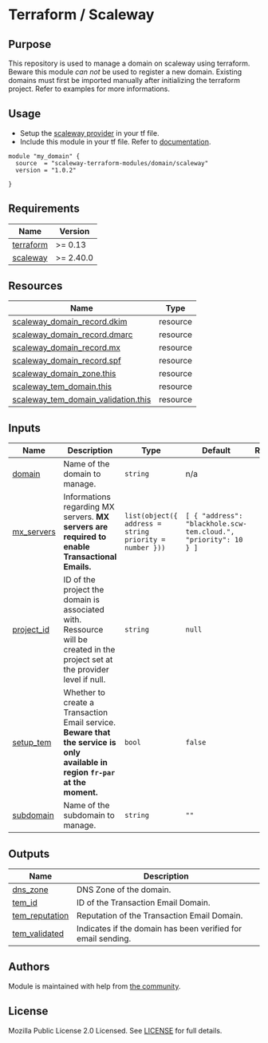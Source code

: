 # Terraform / Scaleway

## Purpose

This repository is used to manage a domain on scaleway using terraform.
Beware this module *can not* be used to register a new domain. Existing domains must first be imported manually after initializing the terraform project. Refer to examples for more informations.

## Usage

- Setup the [scaleway provider](https://www.terraform.io/docs/providers/scaleway/index.html) in your tf file.
- Include this module in your tf file. Refer to [documentation](https://www.terraform.io/docs/modules/sources.html#generic-git-repository).

```hcl
module "my_domain" {
  source  = "scaleway-terraform-modules/domain/scaleway"
  version = "1.0.2"

}
```

<!-- BEGIN_TF_DOCS -->
## Requirements

| Name | Version |
|------|---------|
| <a name="requirement_terraform"></a> [terraform](#requirement_terraform) | >= 0.13 |
| <a name="requirement_scaleway"></a> [scaleway](#requirement_scaleway) | >= 2.40.0 |

## Resources

| Name | Type |
|------|------|
| [scaleway_domain_record.dkim](https://registry.terraform.io/providers/scaleway/scaleway/latest/docs/resources/domain_record) | resource |
| [scaleway_domain_record.dmarc](https://registry.terraform.io/providers/scaleway/scaleway/latest/docs/resources/domain_record) | resource |
| [scaleway_domain_record.mx](https://registry.terraform.io/providers/scaleway/scaleway/latest/docs/resources/domain_record) | resource |
| [scaleway_domain_record.spf](https://registry.terraform.io/providers/scaleway/scaleway/latest/docs/resources/domain_record) | resource |
| [scaleway_domain_zone.this](https://registry.terraform.io/providers/scaleway/scaleway/latest/docs/resources/domain_zone) | resource |
| [scaleway_tem_domain.this](https://registry.terraform.io/providers/scaleway/scaleway/latest/docs/resources/tem_domain) | resource |
| [scaleway_tem_domain_validation.this](https://registry.terraform.io/providers/scaleway/scaleway/latest/docs/resources/tem_domain_validation) | resource |

## Inputs

| Name | Description | Type | Default | Required |
|------|-------------|------|---------|:--------:|
| <a name="input_domain"></a> [domain](#input_domain) | Name of the domain to manage. | `string` | n/a | yes |
| <a name="input_mx_servers"></a> [mx_servers](#input_mx_servers) | Informations regarding MX servers. **MX servers are required to enable Transactional Emails.** | ```list(object({ address = string priority = number }))``` | ```[ { "address": "blackhole.scw-tem.cloud.", "priority": 10 } ]``` | no |
| <a name="input_project_id"></a> [project_id](#input_project_id) | ID of the project the domain is associated with. Ressource will be created in the project set at the provider level if null. | `string` | `null` | no |
| <a name="input_setup_tem"></a> [setup_tem](#input_setup_tem) | Whether to create a Transaction Email service. **Beware that the service is only available in region `fr-par` at the moment.** | `bool` | `false` | no |
| <a name="input_subdomain"></a> [subdomain](#input_subdomain) | Name of the subdomain to manage. | `string` | `""` | no |

## Outputs

| Name | Description |
|------|-------------|
| <a name="output_dns_zone"></a> [dns_zone](#output_dns_zone) | DNS Zone of the domain. |
| <a name="output_tem_id"></a> [tem_id](#output_tem_id) | ID of the Transaction Email Domain. |
| <a name="output_tem_reputation"></a> [tem_reputation](#output_tem_reputation) | Reputation of the Transaction Email Domain. |
| <a name="output_tem_validated"></a> [tem_validated](#output_tem_validated) | Indicates if the domain has been verified for email sending. |
<!-- END_TF_DOCS -->

## Authors

Module is maintained with help from [the community](https://github.com/scaleway-terraform-modules/terraform-scaleway-domain/graphs/contributors).

## License

Mozilla Public License 2.0 Licensed. See [LICENSE](https://github.com/scaleway-terraform-modules/terraform-scaleway-domain/tree/master/LICENSE) for full details.
